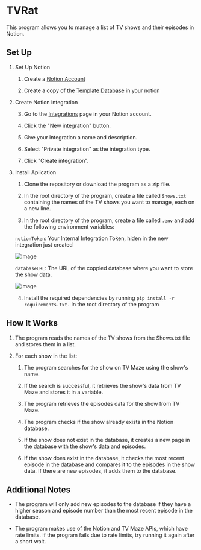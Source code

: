 # TVRat

This program allows you to manage a list of TV shows and their episodes in Notion.

## Set Up

1. Set Up Notion
	
	1. Create a [Notion Account](https://www.notion.so/product)
  	
	2. Create a copy of the [Template Database](https://valiant-silica-d27.notion.site/30f2b86983654c739a7d468b05282576?v=d00a920376604d39a56f271ba6c874a4) in your notion

1. Create Notion integration
  	
	3. Go to the [Integrations](https://www.notion.so/my-integrations) page in your Notion account.
  	
	4. Click the "New integration" button.
  	
	5. Give your integration a name and description.
  	
	6. Select "Private integration" as the integration type.
 	
	7. Click "Create integration".

3. Install Aplication
  	
	1. Clone the repository or download the program as a zip file. 
  	
	2. In the root directory of the program,  create a file called `Shows.txt` containing the names of the TV shows you want to manage, each on a new line.
  	
	3. In the root directory of the program, create a file called `.env` and add the following environment variables: 
  	
	`notionToken`: Your Internal Integration Token, hiden in the new integration just created  
  
  	![image](https://user-images.githubusercontent.com/33423299/209343663-8be6a295-af39-45db-a4fe-bbbf1a21d404.png)
  
  	`databaseURL`: The URL of the coppied database where you want to store the show data.
  
  	![image](https://user-images.githubusercontent.com/33423299/209343918-ee700fd7-316e-4665-aed7-b59a0353f051.png)
   	
	4. Install the required dependencies by running `pip install -r requirements.txt.` in the root directory of the program

## How It Works

1. The program reads the names of the TV shows from the Shows.txt file and stores them in a list.

2. For each show in the list:

	1. The program searches for the show on TV Maze using the show's name.

	2. If the search is successful, it retrieves the show's data from TV Maze and stores it in a variable.

	3. The program retrieves the episodes data for the show from TV Maze.

	4. The program checks if the show already exists in the Notion database.

	5. If the show does not exist in the database, it creates a new page in the database with the show's data and episodes.

	6. If the show does exist in the database, it checks the most recent episode in the database and compares it to the episodes in the show data. If there are new episodes, it adds them to the database.

## Additional Notes

- The program will only add new episodes to the database if they have a higher season and episode number than the most recent episode in the database.

- The program makes use of the Notion and TV Maze APIs, which have rate limits. If the program fails due to rate limits, try running it again after a short wait.
